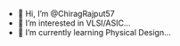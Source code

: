 - 👋 Hi, I’m @ChiragRajput57
- 👀 I’m interested in VLSI/ASIC...
- 🌱 I’m currently learning Physical Design...


<!---
ChiragRajput57/ChiragRajput57 is a ✨ special ✨ repository because its `README.md` (this file) appears on your GitHub profile.
You can click the Preview link to take a look at your changes.
--->
